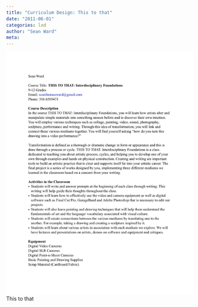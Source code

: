 ```yaml
---
title: "Curriculum Design: This to that"
date: "2011-06-01"
categories: lxd
author: "Sean Ward"
meta:
---
```


[![ Curriculum Design: This to that ](/images/curricSeanWard_ECP_ContStudies_THISTOTHAT.png)](/documents/curricSeanWard_ECP_ContStudies_THISTOTHAT.pdf) This to that